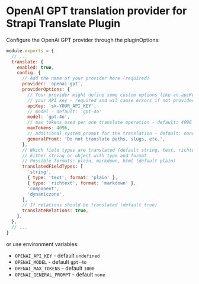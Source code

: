 # OpenAI GPT translation provider for Strapi Translate Plugin

Configure the OpenAi GPT provider through the pluginOptions:

```js
module.exports = {
  // ...
  translate: {
    enabled: true,
    config: {
      // Add the name of your provider here (required)
      provider: 'openai-gpt',
      providerOptions: {
        // Your provider might define some custom options like an apiKey
        // your API key - required and wil cause errors if not provided
        apiKey: 'sk-YOUR_API_KEY',
        // model - default: 'gpt-4o'
        model: 'gpt-4o',
        // max tokens used per one translate operation - default: 4096
        maxTokens: 4096,
        // additional system prompt for the translation - default: none.
        generalPromt: 'Do not translate paths, slugs, etc.',
      },
      // Which field types are translated (default string, text, richtext, components and dynamiczones)
      // Either string or object with type and format
      // Possible formats: plain, markdown, html (default plain)
      translatedFieldTypes: [
        'string',
        { type: 'text', format: 'plain' },
        { type: 'richtext', format: 'markdown' },
        'component',
        'dynamiczone',
      ],
      // If relations should be translated (default true)
      translateRelations: true,
    },
  },
  // ...
}
```

or use environment variables:

- `OPENAI_API_KEY` - default `undefined`
- `OPENAI_MODEL` - default `gpt-4o`
- `OPENAI_MAX_TOKENS` - default `1000`
- `OPENAI_GENERAL_PROMPT` - default `none`